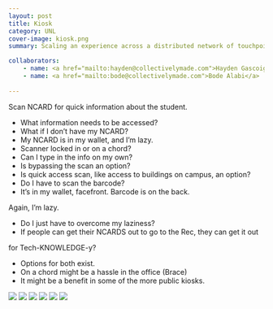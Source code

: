 ```yaml
---
layout: post
title: Kiosk
category: UNL
cover-image: kiosk.png
summary: Scaling an experience across a distributed network of touchpoints

collaborators:
    - name: <a href="mailto:hayden@collectivelymade.com">Hayden Gascoigne</a>
    - name: <a href="mailto:bode@collectivelymade.com">Bode Alabi</a>
  
---
```

Scan NCARD for quick information about the student.

- What information needs to be accessed? 
- What if I don’t have my NCARD? 
- My NCARD is in my wallet, and I’m lazy. 
- Scanner locked in or on a chord? 
- Can I type in the info on my own? 
- Is bypassing the scan an option? 
- Is quick access scan, like access to buildings on campus, an option? 
- Do I have to scan the barcode?
- It’s in my wallet, facefront. Barcode is on the back.  

Again, I’m lazy. 

- Do I just have to overcome my laziness? 
- If people can get their NCARDS out to go to the Rec, they can get it out 

for Tech-KNOWLEDGE-y? 

- Options for both exist. 
- On a chord might be a hassle in the office (Brace) 
- It might be a benefit in some of the more public kiosks.

<img src="{{ site.baseurl }}/img/Student_Technology_Scanner_Options.jpg" />
<img src="{{ site.baseurl }}/img/Scanner_v2.png" />
<img src="{{ site.baseurl }}/img/kiosk-mock-up.jpg" />
<img src="{{ site.baseurl }}/img/kiosk-in-prog.jpg" />
<img src="{{ site.baseurl }}/img/kiosk-wiring.jpg" />
<img src="{{ site.baseurl }}/img/kiosk-final.jpg" />